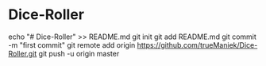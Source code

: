 # Dice-Roller
echo "# Dice-Roller" >> README.md
git init
git add README.md
git commit -m "first commit"
git remote add origin https://github.com/trueManiek/Dice-Roller.git
git push -u origin master

